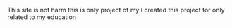 This site is not harm
this is only project of my 
I created this project for only related to my education 
